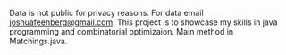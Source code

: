 Data is not public for privacy reasons. For data email joshuafeenberg@gmail.com. This project is to showcase my skills in java programming
and combinatorial optimizaion. Main method in Matchings.java.
